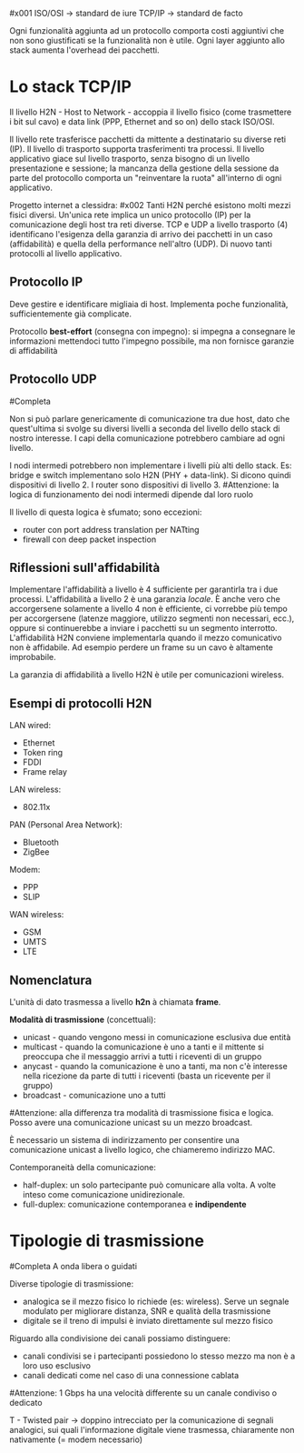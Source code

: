 #x001
ISO/OSI -> standard de iure
TCP/IP -> standard de facto

Ogni funzionalità aggiunta ad un protocollo comporta costi aggiuntivi che non sono giustificati se la funzionalità non è utile. Ogni layer aggiunto allo stack aumenta l'overhead dei pacchetti.

# Lo stack TCP/IP
Il livello H2N - Host to Network - accoppia il livello fisico (come trasmettere i bit sul cavo) e data link (PPP, Ethernet and so on) dello stack ISO/OSI.

Il livello rete trasferisce pacchetti da mittente a destinatario su diverse reti (IP).
Il livello di trasporto supporta trasferimenti tra processi.
Il livello applicativo giace sul livello trasporto, senza bisogno di un livello presentazione e sessione; la mancanza della gestione della sessione da parte del protocollo comporta un "reinventare la ruota" all'interno di ogni applicativo.

Progetto internet a clessidra: #x002
Tanti H2N perché esistono molti mezzi fisici diversi. Un'unica rete implica un unico protocollo (IP) per la comunicazione degli host tra reti diverse. TCP e UDP a livello trasporto (4) identificano l'esigenza della garanzia di arrivo dei pacchetti in un caso (affidabilità) e quella della performance nell'altro (UDP). Di nuovo tanti protocolli al livello applicativo.

## Protocollo IP
Deve gestire e identificare migliaia di host. Implementa poche funzionalità, sufficientemente già complicate.

Protocollo **best-effort** (consegna con impegno): si impegna a consegnare le informazioni mettendoci tutto l'impegno possibile, ma non fornisce garanzie di affidabilità

## Protocollo UDP
#Completa

Non si può parlare genericamente di comunicazione tra due host, dato che quest'ultima si svolge su diversi livelli a seconda del livello dello stack di nostro interesse. I capi della comunicazione potrebbero cambiare ad ogni livello.

I nodi intermedi potrebbero non implementare i livelli più alti dello stack. Es: bridge e switch implementano solo H2N (PHY + data-link). Si dicono quindi dispositivi di livello 2. I router sono dispositivi di livello 3.
#Attenzione: la logica di funzionamento dei nodi intermedi dipende dal loro ruolo

Il livello di questa logica è sfumato; sono eccezioni:
- router con port address translation per NATting
- firewall con deep packet inspection

## Riflessioni sull'affidabilità
Implementare l'affidabilità a livello è 4 sufficiente per garantirla tra i due processi. L'affidabilità a livello 2 è una garanzia *locale*.
È anche vero che accorgersene solamente a livello 4 non è efficiente, ci vorrebbe più tempo per accorgersene (latenze maggiore, utilizzo segmenti non necessari, ecc.), oppure si continuerebbe a inviare i pacchetti su un segmento interrotto.
L'affidabilità H2N conviene implementarla quando il mezzo comunicativo non è affidabile. Ad esempio perdere un frame su un cavo è altamente improbabile.

La garanzia di affidabilità a livello H2N è utile per comunicazioni wireless.

## Esempi di protocolli H2N
LAN wired:
- Ethernet
- Token ring
- FDDI
- Frame relay

LAN wireless:
- 802.11x

PAN (Personal Area Network):
- Bluetooth
- ZigBee

Modem:
- PPP
- SLIP

WAN wireless:
- GSM
- UMTS
- LTE

## Nomenclatura
L'unità di dato trasmessa a livello **h2n** à chiamata **frame**.

**Modalità di trasmissione** (concettuali):
- unicast - quando vengono messi in comunicazione esclusiva due entità
- multicast - quando la comunicazione è uno a tanti e il mittente si preoccupa che il messaggio arrivi a tutti i riceventi di un gruppo
- anycast - quando la comunicazione è uno a tanti, ma non c'è interesse nella ricezione da parte di tutti i riceventi (basta un ricevente per il gruppo)
- broadcast - comunicazione uno a tutti

#Attenzione: alla differenza tra modalità di trasmissione fisica e logica. Posso avere una comunicazione unicast su un mezzo broadcast.

È necessario un sistema di indirizzamento per consentire una comunicazione unicast a livello logico, che chiameremo indirizzo MAC.

Contemporaneità della comunicazione:
- half-duplex: un solo partecipante può comunicare alla volta. A volte inteso come comunicazione unidirezionale.
- full-duplex: comunicazione contemporanea e **indipendente**

# Tipologie di trasmissione
#Completa 
A onda libera o guidati

Diverse tipologie di trasmissione:
- analogica se il mezzo fisico lo richiede (es: wireless). Serve un segnale modulato per migliorare distanza, SNR e qualità della trasmissione
- digitale se il treno di impulsi è inviato direttamente sul mezzo fisico

Riguardo alla condivisione dei canali possiamo distinguere:
- canali condivisi se i partecipanti possiedono lo stesso mezzo ma non è a loro uso esclusivo
- canali dedicati come nel caso di una connessione cablata

#Attenzione: 1 Gbps ha una velocità differente su un canale condiviso o dedicato

T - Twisted pair -> doppino intrecciato per la comunicazione di segnali analogici, sui quali l'informazione digitale viene trasmessa, chiaramente non nativamente (= modem necessario)